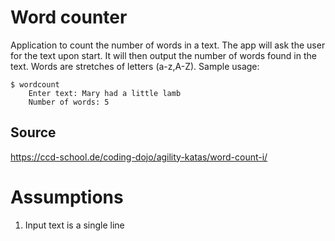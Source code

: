 Word counter
============
Application to count the number of words in a text. 
The app will ask the user for the text upon start. 
It will then output the number of words found in the text. 
Words are stretches of letters (a-z,A-Z). Sample usage:

    $ wordcount
        Enter text: Mary had a little lamb
        Number of words: 5

Source
-------
https://ccd-school.de/coding-dojo/agility-katas/word-count-i/

Assumptions
===========
1. Input text is a single line
